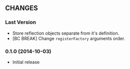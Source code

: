 ## CHANGES

### Last Version

  * Store reflection objects separate from it's definition.
  * [BC BREAK] Change `registerFactory` arguments order.

### 0.1.0 (2014-10-03)

  * Initial release
